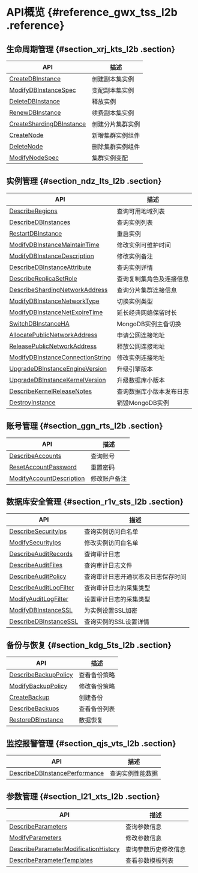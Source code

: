 # API概览 {#reference_gwx_tss_l2b .reference}

## 生命周期管理 {#section_xrj_kts_l2b .section}

|API|描述|
|---|--|
|[CreateDBInstance](intl.zh-CN/API参考/API参考/生命周期管理/CreateDBInstance.md#)|创建副本集实例|
|[ModifyDBInstanceSpec](intl.zh-CN/API参考/API参考/生命周期管理/ModifyDBInstanceSpec.md#)|变配副本集实例|
|[DeleteDBInstance](intl.zh-CN/API参考/API参考/生命周期管理/DeleteDBInstance.md#)|释放实例|
|[RenewDBInstance](intl.zh-CN/API参考/API参考/生命周期管理/RenewDBInstance.md#)|续费副本集实例|
|[CreateShardingDBInstance](intl.zh-CN/API参考/API参考/生命周期管理/CreateShardingDBInstance.md#)|创建分片集群实例|
|[CreateNode](intl.zh-CN/API参考/API参考/生命周期管理/CreateNode.md#)|新增集群实例组件|
|[DeleteNode](intl.zh-CN/API参考/API参考/生命周期管理/DeleteNode.md#)|删除集群实例组件|
|[ModifyNodeSpec](intl.zh-CN/API参考/API参考/生命周期管理/ModifyNodeSpec.md#)|集群实例变配|

## 实例管理 {#section_ndz_lts_l2b .section}

|API|描述|
|---|--|
|[DescribeRegions](intl.zh-CN/API参考/API参考/实例管理/DescribeRegions.md#)|查询可用地域列表|
|[DescribeDBInstances](intl.zh-CN/API参考/API参考/实例管理/DescribeDBInstances.md#)|查询实例列表|
|[RestartDBInstance](intl.zh-CN/API参考/API参考/实例管理/RestartDBInstance.md#)|重启实例|
|[ModifyDBInstanceMaintainTime](intl.zh-CN/API参考/API参考/实例管理/ModifyDBInstanceMaintainTime.md#)|修改实例可维护时间|
|[ModifyDBInstanceDescription](intl.zh-CN/API参考/API参考/实例管理/ModifyDBInstanceDescription.md#)|修改实例备注|
|[DescribeDBInstanceAttribute](intl.zh-CN/API参考/API参考/实例管理/DescribeDBInstanceAttribute.md#)|查询实例详情|
|[DescribeReplicaSetRole](intl.zh-CN/API参考/API参考/实例管理/DescribeReplicaSetRole.md#)|查询复制集角色及连接信息|
|[DescribeShardingNetworkAddress](intl.zh-CN/API参考/API参考/实例管理/DescribeShardingNetworkAddress.md#)|查询分片集群连接信息|
|[ModifyDBInstanceNetworkType](intl.zh-CN/API参考/API参考/实例管理/ModifyDBInstanceNetworkType.md#)|切换实例类型|
|[ModifyDBInstanceNetExpireTime](intl.zh-CN/API参考/API参考/实例管理/ModifyDBInstanceNetExpireTime.md#)|延长经典网络保留时长|
|[SwitchDBInstanceHA](intl.zh-CN/API参考/API参考/实例管理/SwitchDBInstanceHA.md#)|MongoDB实例主备切换|
|[AllocatePublicNetworkAddress](intl.zh-CN/API参考/API参考/实例管理/AllocatePublicNetworkAddress.md#)|申请公网连接地址|
|[ReleasePublicNetworkAddress](intl.zh-CN/API参考/API参考/实例管理/ReleasePublicNetworkAddress.md#)|释放公网连接地址|
|[ModifyDBInstanceConnectionString](intl.zh-CN/API参考/API参考/实例管理/ModifyDBInstanceConnectionString.md#)|修改实例连接地址|
|[UpgradeDBInstanceEngineVersion](intl.zh-CN/API参考/API参考/实例管理/UpgradeDBInstanceEngineVersion.md#)|升级引擎版本|
|[UpgradeDBInstanceKernelVersion](intl.zh-CN/API参考/API参考/实例管理/UpgradeDBInstanceKernelVersion.md#)|升级数据库小版本|
|[DescribeKernelReleaseNotes](intl.zh-CN/API参考/API参考/实例管理/DescribeKernelReleaseNotes.md#)|查询数据库小版本发布日志|
|[DestroyInstance](intl.zh-CN/API参考/API参考/实例管理/DestroyInstance.md#)|销毁MongoDB实例|

## 账号管理 {#section_ggn_rts_l2b .section}

|API|描述|
|---|--|
|[DescribeAccounts](intl.zh-CN/API参考/API参考/账号管理/DescribeAccounts.md#)|查询账号|
|[ResetAccountPassword](intl.zh-CN/API参考/API参考/账号管理/ResetAccountPassword.md#)|重置密码|
|[ModifyAccountDescription](intl.zh-CN/API参考/API参考/账号管理/ModifyAccountDescription.md#)|修改账户备注|

## 数据库安全管理 {#section_r1v_sts_l2b .section}

|API|描述|
|---|--|
|[DescribeSecurityIps](intl.zh-CN/API参考/API参考/安全管理/DescribeSecurityIps.md#)|查询实例访问白名单|
|[ModifySecurityIps](https://help.aliyun.com/document_detail/62157.html)|修改实例访问白名单|
|[DescribeAuditRecords](https://help.aliyun.com/document_detail/62158.html)|查询审计日志|
|[DescribeAuditFiles](https://help.aliyun.com/document_detail/62162.html)|查询审计日志文件|
|[DescribeAuditPolicy](intl.zh-CN/API参考/API参考/安全管理/DescribeAuditPolicy.md#)|查询审计日志开通状态及日志保存时间|
|[DescribeAuditLogFilter](intl.zh-CN/API参考/API参考/安全管理/DescribeAuditLogFilter.md#)|查询审计日志的采集类型|
|[ModifyAuditLogFilter](intl.zh-CN/API参考/API参考/安全管理/ModifyAuditLogFilter.md#)|设置审计日志的采集类型|
|[ModifyDBInstanceSSL](intl.zh-CN/API参考/API参考/安全管理/ModifyDBInstanceSSL.md#)|为实例设置SSL加密|
|[DescribeDBInstanceSSL](intl.zh-CN/API参考/API参考/安全管理/DescribeDBInstanceSSL.md#)|查询实例的SSL设置详情|

## 备份与恢复 {#section_kdg_5ts_l2b .section}

|API|描述|
|---|--|
|[DescribeBackupPolicy](intl.zh-CN/API参考/API参考/备份与恢复/DescribeBackupPolicy.md#)|查看备份策略|
|[ModifyBackupPolicy](intl.zh-CN/API参考/API参考/备份与恢复/ModifyBackupPolicy.md#)|修改备份策略|
|[CreateBackup](intl.zh-CN/API参考/API参考/备份与恢复/CreateBackup.md#)|创建备份|
|[DescribeBackups](intl.zh-CN/API参考/API参考/备份与恢复/DescribeBackups.md#)|查看备份列表|
|[RestoreDBInstance](intl.zh-CN/API参考/API参考/备份与恢复/RestoreDBInstance.md#)|数据恢复|

## 监控报警管理 {#section_qjs_vts_l2b .section}

|API|描述|
|---|--|
|[DescribeDBInstancePerformance](https://help.aliyun.com/document_detail/62175.html)|查询实例性能数据|

## 参数管理 {#section_l21_xts_l2b .section}

|API|描述|
|---|--|
|[DescribeParameters](intl.zh-CN/API参考/API参考/参数管理/DescribeParameters.md#)|查询参数信息|
|[ModifyParameters](intl.zh-CN/API参考/API参考/参数管理/ModifyParameters.md#)|修改参数信息|
|[DescribeParameterModificationHistory](intl.zh-CN/API参考/API参考/参数管理/DescribeParameterModificationHistory.md#)|查询参数历史修改信息|
|[DescribeParameterTemplates](intl.zh-CN/API参考/API参考/参数管理/DescribeParameterTemplates.md#)|查看参数模板列表|

